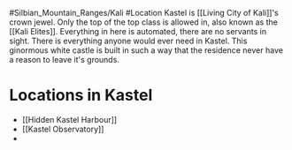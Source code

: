 #Silbian_Mountain_Ranges/Kali #Location 
Kastel is [[Living City of Kali]]'s crown jewel. Only the top of the top class is allowed in, also known as the [[Kali Elites]]. Everything in here is automated, there are no servants in sight. There is everything anyone would ever need in Kastel. This ginormous white castle is built in such a way that the residence never have a reason to leave it's grounds. 
# Locations in Kastel
- [[Hidden Kastel Harbour]]
- [[Kastel Observatory]]
- 